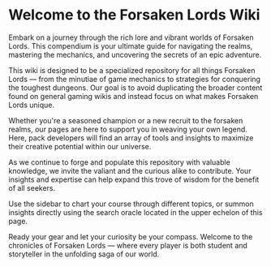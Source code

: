 # Welcome to the Forsaken Lords Wiki
Embark on a journey through the rich lore and vibrant worlds of Forsaken Lords. This compendium is your ultimate guide for navigating the realms, mastering the mechanics, and uncovering the secrets of an epic adventure.

This wiki is designed to be a specialized repository for all things Forsaken Lords — from the minutiae of game mechanics to strategies for conquering the toughest dungeons. Our goal is to avoid duplicating the broader content found on general gaming wikis and instead focus on what makes Forsaken Lords unique.

Whether you're a seasoned champion or a new recruit to the forsaken realms, our pages are here to support you in weaving your own legend. Here, pack developers will find an array of tools and insights to maximize their creative potential within our universe.

As we continue to forge and populate this repository with valuable knowledge, we invite the valiant and the curious alike to contribute. Your insights and expertise can help expand this trove of wisdom for the benefit of all seekers.

Use the sidebar to chart your course through different topics, or summon insights directly using the search oracle located in the upper echelon of this page.

Ready your gear and let your curiosity be your compass. Welcome to the chronicles of Forsaken Lords — where every player is both student and storyteller in the unfolding saga of our world.